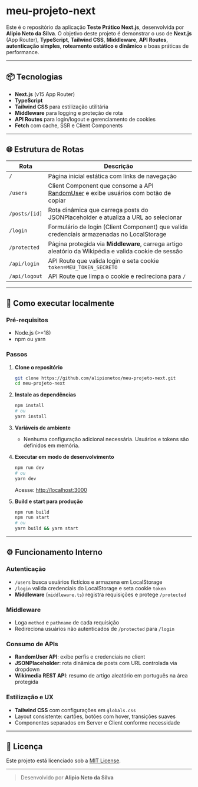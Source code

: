 # meu-projeto-next

Este é o repositório da aplicação **Teste Prático Next.js**, desenvolvida por **Alipio Neto da Silva**. O objetivo deste projeto é demonstrar o uso de **Next.js** (App Router), **TypeScript**, **Tailwind CSS**, **Middleware**, **API Routes**, **autenticação simples**, **roteamento estático e dinâmico** e boas práticas de performance.

---

## 📦 Tecnologias

- **Next.js** (v15 App Router)
- **TypeScript**
- **Tailwind CSS** para estilização utilitária
- **Middleware** para logging e proteção de rota
- **API Routes** para login/logout e gerenciamento de cookies
- **Fetch** com cache, SSR e Client Components

---

## 🌐 Estrutura de Rotas

| Rota            | Descrição                                                                                                  |
|-----------------|------------------------------------------------------------------------------------------------------------|
| `/`             | Página inicial estática com links de navegação                                                             |
| `/users`        | Client Component que consome a API [RandomUser](https://randomuser.me) e exibe usuários com botão de copiar |
| `/posts/[id]`   | Rota dinâmica que carrega posts do JSONPlaceholder e atualiza a URL ao selecionar                            |
| `/login`        | Formulário de login (Client Component) que valida credenciais armazenadas no LocalStorage                    |
| `/protected`    | Página protegida via **Middleware**, carrega artigo aleatório da Wikipédia e valida cookie de sessão       |
| `/api/login`    | API Route que valida login e seta cookie `token=MEU_TOKEN_SECRETO`                                          |
| `/api/logout`   | API Route que limpa o cookie e redireciona para `/`                                                        |

---

## 🚀 Como executar localmente

### Pré-requisitos

- Node.js (>=18)
- npm ou yarn

### Passos

1. **Clone o repositório**
   ```bash
   git clone https://github.com/alipionetoo/meu-projeto-next.git
   cd meu-projeto-next
   ```

2. **Instale as dependências**
   ```bash
   npm install
   # ou
   yarn install
   ```

3. **Variáveis de ambiente**

   - Nenhuma configuração adicional necessária. Usuários e tokens são definidos em memória.

4. **Executar em modo de desenvolvimento**
   ```bash
   npm run dev
   # ou
   yarn dev
   ```
   Acesse: [http://localhost:3000](http://localhost:3000)

5. **Build e start para produção**
   ```bash
   npm run build
   npm run start
   # ou
   yarn build && yarn start
   ```

---

## ⚙️ Funcionamento Interno

### Autenticação

- `/users` busca usuários fictícios e armazena em LocalStorage
- `/login` valida credenciais do LocalStorage e seta cookie `token`
- **Middleware** (`middleware.ts`) registra requisições e protege `/protected`

### Middleware

- Loga `method` e `pathname` de cada requisição
- Redireciona usuários não autenticados de `/protected` para `/login`

### Consumo de APIs

- **RandomUser API**: exibe perfis e credenciais no client
- **JSONPlaceholder**: rota dinâmica de posts com URL controlada via dropdown
- **Wikimedia REST API**: resumo de artigo aleatório em português na área protegida

### Estilização e UX

- **Tailwind CSS** com configurações em `globals.css`
- Layout consistente: cartões, botões com hover, transições suaves
- Componentes separados em Server e Client conforme necessidade

---

## 📄 Licença

Este projeto está licenciado sob a [MIT License](LICENSE).

---

> Desenvolvido por **Alipio Neto da Silva**


